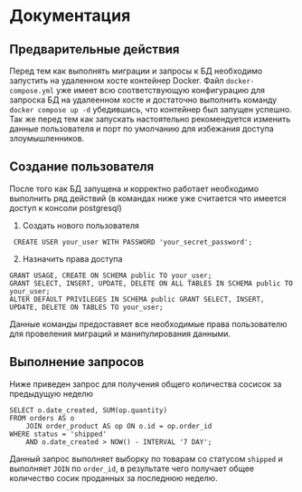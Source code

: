 # Документация

## Предварительные действия

Перед тем как выполнять миграции и запросы к БД необходимо запустить на удаленном хосте контейнер Docker. Файл `docker-compose.yml` уже имеет всю соответствующую конфигурацию для запроска БД на удалеенном хосте и достаточно выполнить команду `docker compose up -d` убедившись, что контейнер был запущен успешно. Так же перед тем как запускать настоятельно рекомендуется изменить данные пользователя и порт по умолчанию для избежания доступа 
злоумышленников.

## Создание пользователя

После того как БД запущена и корректно работает необходимо выполнить ряд действий (в командах ниже уже считается что имеется доступ к консоли postgresql)

1. Создать нового пользователя

```
 CREATE USER your_user WITH PASSWORD 'your_secret_password';
```

2. Назначить права доступа

```
GRANT USAGE, CREATE ON SCHEMA public TO your_user;
GRANT SELECT, INSERT, UPDATE, DELETE ON ALL TABLES IN SCHEMA public TO your_user;
ALTER DEFAULT PRIVILEGES IN SCHEMA public GRANT SELECT, INSERT, UPDATE, DELETE ON TABLES TO your_user;
```

Данные команды предоставяет все необходимые права пользователю для провеления миграций и манипулирования данными. 

## Выполнение запросов

Ниже приведен запрос для получения общего количества сосисок за предыдущую неделю

```
SELECT o.date_created, SUM(op.quantity)
FROM orders AS o
    JOIN order_product AS op ON o.id = op.order_id
WHERE status = 'shipped'
    AND o.date_created > NOW() - INTERVAL '7 DAY';
```

Данный запрос выполняет выборку по товарам со статусом `shipped` и выполняет `JOIN` по `order_id`, в результате чего получает общее количество сосик проданных за последнюю неделю.
